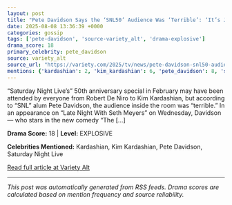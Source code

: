 ```yaml
---
layout: post
title: "Pete Davidson Says the ‘SNL50’ Audience Was ‘Terrible’: ‘It’s Just Famous People, and Famous People Only Like Themselves’"""
date: 2025-08-08 13:36:39 +0000
categories: gossip
tags: ['pete-davidson', 'source-variety_alt', 'drama-explosive']
drama_score: 18
primary_celebrity: pete_davidson
source: variety_alt
source_url: "https://variety.com/2025/tv/news/pete-davidson-snl50-audience-terrible-just-famous-people-1236482372/"""
mentions: {'kardashian': 2, 'kim_kardashian': 6, 'pete_davidson': 8, 'saturday_night_live': 2}
---
```


“Saturday Night Live’s” 50th anniversary special in February may have been attended by everyone from Robert De Niro to Kim Kardashian, but according to “SNL” alum Pete Davidson, the audience inside the room was “terrible.” In an appearance on “Late Night With Seth Meyers” on Wednesday, Davidson — who stars in the new comedy “The […]

**Drama Score:** 18 | **Level:** EXPLOSIVE

**Celebrities Mentioned:** Kardashian, Kim Kardashian, Pete Davidson, Saturday Night Live

[Read full article at Variety Alt](https://variety.com/2025/tv/news/pete-davidson-snl50-audience-terrible-just-famous-people-1236482372/)

---
*This post was automatically generated from RSS feeds. Drama scores are calculated based on mention frequency and source reliability.*
